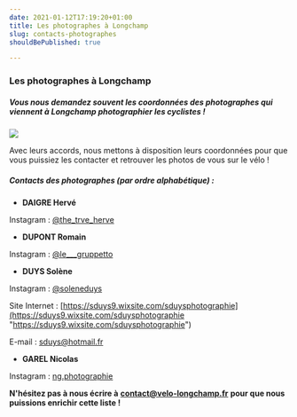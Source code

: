 ```yaml
---
date: 2021-01-12T17:19:20+01:00
title: Les photographes à Longchamp
slug: contacts-photographes
shouldBePublished: true

---
```

### Les photographes à Longchamp

##### Vous nous demandez souvent les coordonnées des photographes qui viennent à Longchamp photographier les cyclistes !

![](/media/photographe-banniere-1500x500px.png)

Avec leurs accords, nous mettons à disposition leurs coordonnées pour que vous puissiez les contacter et retrouver les photos de vous sur le vélo !

##### **Contacts des photographes (par ordre alphabétique) :**

* **DAIGRE Hervé**

Instagram : [@the_trve_herve](https://www.instagram.com/the_trve_herve/)

* **DUPONT Romain**

Instagram : [@le___gruppetto](https://www.instagram.com/le___gruppetto/)

* **DUYS Solène**

Instagram : [@soleneduys](https://www.instagram.com/soleneduys/)

Site Internet : [https://sduys9.wixsite.com/sduysphotographie](https://sduys9.wixsite.com/sduysphotographie "https://sduys9.wixsite.com/sduysphotographie")

E-mail : sduys@hotmail.fr

* **GAREL Nicolas**

Instagram : [ng.photographie](https://www.instagram.com/ng.photographie/)

**N'hésitez pas à nous écrire à** [**contact@velo-longchamp.fr**](mailto:contact@velo-longchamp.fr?subject=%5BBlog%5D) **pour que nous puissions enrichir cette liste !**